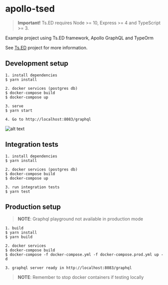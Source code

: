 # apollo-tsed
> **Important!** Ts.ED requires Node >= 10, Express >= 4 and TypeScript >= 3.

Example project using Ts.ED framework, Apollo GraphQL and TypeOrm

See [Ts.ED](https://tsed.io) project for more information.

## Development setup

```batch
1. install dependencies
$ yarn install

2. docker services (postgres db)
$ docker-compose build
$ docker-compose up

3. serve
$ yarn start

4. Go to http://localhost:8083/graphql
```
![alt text](https://gist.githubusercontent.com/mejiaej/8f5181e4ccb5d8dbd3020d7113f088cc/raw/376e8ede83036406586f92943934e3521fca639a/graphql.PNG?raw=true)

## Integration tests
```batch
1. install dependencies
$ yarn install

2. docker services (postgres db)
$ docker-compose build
$ docker-compose up

3. run integration tests
$ yarn test
```

## Production setup
> **NOTE**: Graphql playground not available in production mode

```batch
1. build
$ yarn install
$ yarn build

2. docker services
$ docker-compose build
$ docker-compose -f docker-compose.yml -f docker-compose.prod.yml up -d

3. graphql server ready in http://localhost:8083/graphql
```
> **NOTE**: Remember to stop docker containers if testing locally

